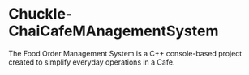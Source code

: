 # Chuckle-ChaiCafeMAnagementSystem
The Food Order Management System is a C++ console-based project created to simplify everyday operations in a Cafe.

